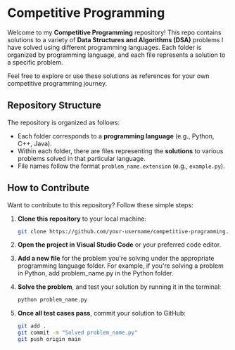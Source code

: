 # Competitive Programming

Welcome to my **Competitive Programming** repository! This repo contains solutions to a variety of **Data Structures and Algorithms (DSA)** problems I have solved using different programming languages. Each folder is organized by programming language, and each file represents a solution to a specific problem.

Feel free to explore or use these solutions as references for your own competitive programming journey.

## Repository Structure

The repository is organized as follows:
- Each folder corresponds to a **programming language** (e.g., Python, C++, Java).
- Within each folder, there are files representing the **solutions** to various problems solved in that particular language.
- File names follow the format `problem_name.extension` (e.g., `example.py`).

## How to Contribute

Want to contribute to this repository? Follow these simple steps:

1. **Clone this repository** to your local machine:
   ```bash
   git clone https://github.com/your-username/competitive-programming.git
   ```
2. **Open the project in Visual Studio Code** or your preferred code editor.

3. **Add a new file** for the problem you're solving under the appropriate programming language folder. For example, if you're solving a problem in Python, add problem_name.py in the Python folder.

4. **Solve the problem**, and test your solution by running it in the terminal:
   ```bash
   python problem_name.py
   ```
5. **Once all test cases pass**, commit your solution to GitHub:
   ```bash
   git add .
   git commit -m "Solved problem_name.py"
   git push origin main
   ```